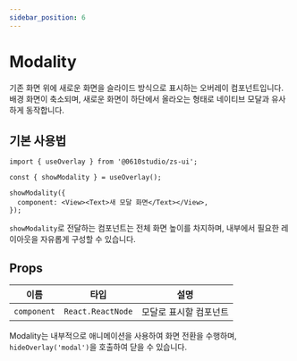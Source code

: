 ```yaml
---
sidebar_position: 6
---
```


# Modality

기존 화면 위에 새로운 화면을 슬라이드 방식으로 표시하는 오버레이 컴포넌트입니다. 배경 화면이 축소되며, 새로운 화면이 하단에서 올라오는 형태로 네이티브 모달과 유사하게 동작합니다.

## 기본 사용법

```tsx
import { useOverlay } from '@0610studio/zs-ui';

const { showModality } = useOverlay();

showModality({
  component: <View><Text>새 모달 화면</Text></View>,
});
```

`showModality`로 전달하는 컴포넌트는 전체 화면 높이를 차지하며, 내부에서 필요한 레이아웃을 자유롭게 구성할 수 있습니다.

## Props

| 이름 | 타입 | 설명 |
|------|------|------|
| `component` | `React.ReactNode` | 모달로 표시할 컴포넌트 |

Modality는 내부적으로 애니메이션을 사용하여 화면 전환을 수행하며, `hideOverlay('modal')`을 호출하여 닫을 수 있습니다.
